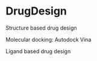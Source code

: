# DrugDesign
Structure based drug design

Molecular docking: Autodock Vina

Ligand based drug design
